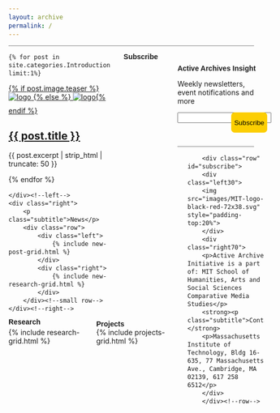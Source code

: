 ```yaml
---
layout: archive
permalink: /
---
```


<div class="row">
	<div class="left">
		
		
    

    {% for post in site.categories.Introduction limit:1%}
  <a href="{{ site.url }}{{ post.url }}" title="{{ post.title }}" class="post-teaser">
    {% if post.image.teaser %}
    <img src="{{ site.url }}/images/{{ post.image.teaser }}" alt="logo" itemprop="image" style="margin-bottom: 10px;">
    {% else %}
    <img src="{{ site.url }}/images/{{ site.teaser }}" alt="logo" itemprop="image">{% endif %}
  </a>
  <h2 class="post-title" itemprop="name">
    <a href="{{ site.url }}{{ post.url }}">{{ post.title }}</a>
  </h2>
  <p class="post-excerpt" itemprop="description">{{ post.excerpt | strip_html | truncate: 50 }}</p>
   {% endfor %}


	</div><!--left-->
	<div class="right">
		<p class="subtitle">News</p>
		<div class="row">
			<div class="left">
				{% include new-post-grid.html %}
			</div>
			<div class="right">
				{% include new-research-grid.html %}
			</div>
		</div><!--small row-->
	</div><!--right-->
</div><!--overall row-->

<!--page separation line-->
<div style="background-color:grey; height:0.5px; width:96%;"></div><br>

<!--titles for lower half-->
<div style="width: 100%">
	<div class="row">
		<div class="left66">
			<div class="left50">
				<p class="subtitle">Research</p>
			</div>
			<div class="right50">
				<p class="subtitle">Projects</p>
			</div>
		</div>
		<div calss="right33">
			<p class="subtitle">Subscribe</p>
		</div>
	</div>

</div>

<!--page lower half-->
<div class="row">
	<div class="left66">
		<div class="left50">
		{% include research-grid.html %}
		</div>
		<div class="right50">
		{% include projects-grid.html %}
		</div>
	</div>



<!--subscription and contact column-->
<div class="right33">
	<strong><p class="subtitle" id="subscribe">Active Archives Insight</p></strong>
	<p id="subscribe">Weekly newsletters, event notifications and more</p>
	<div class="row" id="subscribe">
		<div class="left66">
			<input type="text" name="email">
		</div>
		<div class="right33">
			<button id="subscriptionButton">Subscribe</button>
		</div>
		</div><!--row-->
		<!--line break-->
		<br>
		<div id="subscribe" style="background-color:grey; height:1px; width:100%"></div>

		<div class="row" id="subscribe">
		<div class="left30">
		<img src="images/MIT-logo-black-red-72x38.svg" style="padding-top:20%">
		</div>
		<div class="right70">
		<p>Active Archive Initiative is a part of: MIT School of Humanities, Arts and Social Sciences Comparative Media Studies</p>
		<strong><p class="subtitle">Contact</p></strong>
		<p>Massachusetts Institute of Technology, Bldg 16-635, 77 Massachusetts Ave., Cambridge, MA 02139, 617 258 6512</p>
		</div>
		</div><!--row-->
</div><!--right-->






<style>
.branding{
	padding-bottom: 5px;
}

.row {
	width:100%;
	padding-bottom: 10px;
}

.left {
	float: left;
	display: inline-block;
	width: 45%
	
}

.right {
	margin-left: 4%;
	display: inline-block;
	width: 48%;	
}

.left66 {
	float: left;
	display: inline-block;
	width: 66%
	
}

.left33 {
	float: left;
	display: inline-block;
	width: 33%
	
}

.right33 {
	margin-left: 4%;
	display: inline-block;
	width: 30%;	
}

.left50{
	float: left;
	display: inline-block;
	width: 48%

}

.right50{
	margin-left: 4%;
	display: inline-block;
	width: 48%

}

.left30 {
	float: left;
	display: inline-block;
	width: 30%
	
}

.right70 {
	margin-left: 0%;
	display: inline-block;
	width: 70%;	
}


.subtitle {
	padding:0 0 0 0;
	margin: -3px 0 0 0;
	font-weight: bold;
	font-family: sans-serif;
}

#subscribe{
	margin-left: -13%;
}

 #subscriptionButton{
 	height: 40px;
 	border-radius: 5pt;
 	background-color: #FCCE02;
 	border-style: none;
 }


</style>